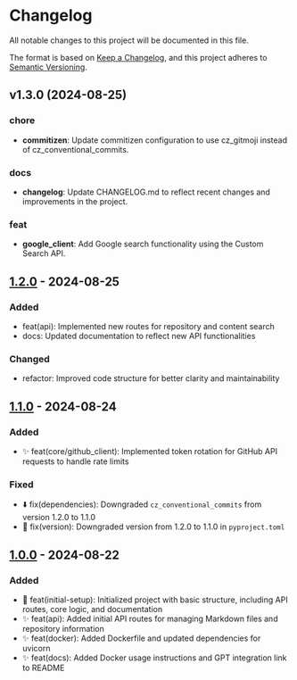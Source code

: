 # Changelog

All notable changes to this project will be documented in this file.

The format is based on [Keep a Changelog](https://keepachangelog.com/en/1.0.0/),
and this project adheres to [Semantic Versioning](https://semver.org/spec/v2.0.0.html).

## v1.3.0 (2024-08-25)

### chore

- **commitizen**: Update commitizen configuration to use cz_gitmoji instead of cz_conventional_commits.

### docs

- **changelog**: Update CHANGELOG.md to reflect recent changes and improvements in the project.

### feat

- **google_client**: Add Google search functionality using the Custom Search API.

## [1.2.0] - 2024-08-25

### Added

- feat(api): Implemented new routes for repository and content search
- docs: Updated documentation to reflect new API functionalities

### Changed

- refactor: Improved code structure for better clarity and maintainability

## [1.1.0] - 2024-08-24

### Added

- ✨ feat(core/github_client): Implemented token rotation for GitHub API requests to handle rate limits

### Fixed

- ⬇️ fix(dependencies): Downgraded `cz_conventional_commits` from version 1.2.0 to 1.1.0
- 🔖 fix(version): Downgraded version from 1.2.0 to 1.1.0 in `pyproject.toml`

## [1.0.0] - 2024-08-22

### Added

- 🎉 feat(initial-setup): Initialized project with basic structure, including API routes, core logic, and documentation
- ✨ feat(api): Added initial API routes for managing Markdown files and repository information
- ✨ feat(docker): Added Dockerfile and updated dependencies for uvicorn
- ✨ feat(docs): Added Docker usage instructions and GPT integration link to README

[1.3.0]: https://github.com/caiolombello/doclearn/compare/v1.2.0...v1.3.0
[1.2.0]: https://github.com/caiolombello/doclearn/compare/v1.1.0...v1.2.0
[1.1.0]: https://github.com/caiolombello/doclearn/compare/v1.0.0...v1.1.0
[1.0.0]: https://github.com/caiolombello/doclearn/releases/tag/v1.0.0